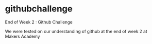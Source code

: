 githubchallenge
===============

End of Week 2 : Github Challenge

We were tested on our understanding of github at the end of week 2 at Makers Academy
